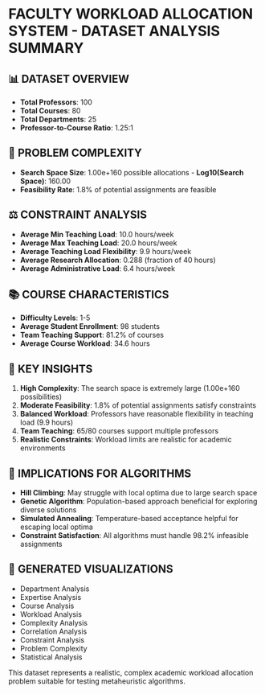 
# FACULTY WORKLOAD ALLOCATION SYSTEM - DATASET ANALYSIS SUMMARY

## 📊 DATASET OVERVIEW
- **Total Professors**: 100
- **Total Courses**: 80
- **Total Departments**: 25
- **Professor-to-Course Ratio**: 1.25:1

## 🧮 PROBLEM COMPLEXITY
- **Search Space Size**: 1.00e+160 possible allocations
        - **Log10(Search Space)**: 160.00
- **Feasibility Rate**: 1.8% of potential assignments are feasible

## ⚖️ CONSTRAINT ANALYSIS
- **Average Min Teaching Load**: 10.0 hours/week
- **Average Max Teaching Load**: 20.0 hours/week
- **Average Teaching Load Flexibility**: 9.9 hours/week
- **Average Research Allocation**: 0.288 (fraction of 40 hours)
- **Average Administrative Load**: 6.4 hours/week

## 📚 COURSE CHARACTERISTICS
- **Difficulty Levels**: 1-5
- **Average Student Enrollment**: 98 students
- **Team Teaching Support**: 81.2% of courses
- **Average Course Workload**: 34.6 hours

## 🎯 KEY INSIGHTS
1. **High Complexity**: The search space is extremely large (1.00e+160 possibilities)
2. **Moderate Feasibility**: 1.8% of potential assignments satisfy constraints
3. **Balanced Workload**: Professors have reasonable flexibility in teaching load (9.9 hours)
4. **Team Teaching**: 65/80 courses support multiple professors
5. **Realistic Constraints**: Workload limits are realistic for academic environments

## 🚀 IMPLICATIONS FOR ALGORITHMS
- **Hill Climbing**: May struggle with local optima due to large search space
- **Genetic Algorithm**: Population-based approach beneficial for exploring diverse solutions
- **Simulated Annealing**: Temperature-based acceptance helpful for escaping local optima
- **Constraint Satisfaction**: All algorithms must handle 98.2% infeasible assignments

## 📁 GENERATED VISUALIZATIONS
- Department Analysis
- Expertise Analysis  
- Course Analysis
- Workload Analysis
- Complexity Analysis
- Correlation Analysis
- Constraint Analysis
- Problem Complexity
- Statistical Analysis

This dataset represents a realistic, complex academic workload allocation problem suitable for testing metaheuristic algorithms.
